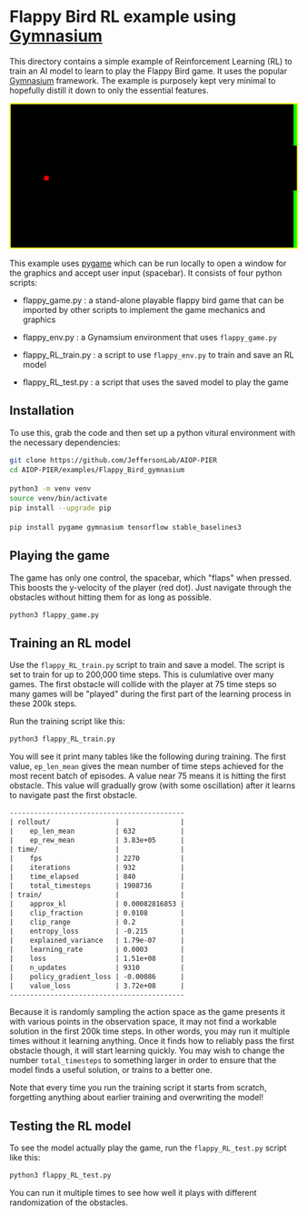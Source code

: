 
# Flappy Bird RL example using [Gymnasium](https://gymnasium.farama.org)

This directory contains a simple example of Reinforcement Learning (RL) to train an AI model to learn to play the Flappy Bird game. It uses the popular [Gymnasium](https://gymnasium.farama.org) framework. The example is purposely kept very minimal to hopefully distill it down to only the essential features.

<div style="text-align: center;">
  <img src="../../doc/flappy_bird_ai.gif" alt="AI playing Flappy Bird" style="border: 2px solid yellow;">
</div>


This example uses [pygame](https://www.pygame.org/docs/) which can be run locally to open a window for the graphics and accept user input (spacebar). It consists of four python scripts:

- flappy_game.py : a stand-alone playable flappy bird game that can be imported by other scripts to implement the game mechanics and graphics

- flappy_env.py : a Gynamsium environment that uses `flappy_game.py`

- flappy_RL_train.py : a script to use `flappy_env.py` to train and save an RL model

- flappy_RL_test.py : a script that uses the saved model to play the game


## Installation

To use this, grab the code and then set up a python vitural environment with the necessary dependencies:

~~~bash
git clone https://github.com/JeffersonLab/AIOP-PIER
cd AIOP-PIER/examples/Flappy_Bird_gymnasium

python3 -m venv venv
source venv/bin/activate
pip install --upgrade pip

pip install pygame gymnasium tensorflow stable_baselines3
~~~

## Playing the game

The game has only one control, the spacebar, which "flaps" when pressed. This boosts the y-velocity of the player (red dot). Just navigate through the obstacles without hitting them for as long as possible.

~~~bash
python3 flappy_game.py
~~~

## Training an RL model

Use the `flappy_RL_train.py` script to train and save a model. The script is set to train for up to 200,000 time steps. This is culumlative over many games. The first obstacle will collide with the player at 75 time steps so many games will be "played" during the first part of the learning process in these 200k steps.

Run the training script like this:

~~~bash
python3 flappy_RL_train.py
~~~

You will see it print many tables like the following during training. The first value, `ep_len_mean` gives the mean number of time steps achieved for the most recent batch of episodes. A value near 75 means it is hitting the first obstacle. This value will gradually grow (with some oscillation) after it learns to navigate past the first obstacle.

```
-------------------------------------------
| rollout/                |               |
|    ep_len_mean          | 632           |
|    ep_rew_mean          | 3.83e+05      |
| time/                   |               |
|    fps                  | 2270          |
|    iterations           | 932           |
|    time_elapsed         | 840           |
|    total_timesteps      | 1908736       |
| train/                  |               |
|    approx_kl            | 0.00082816853 |
|    clip_fraction        | 0.0108        |
|    clip_range           | 0.2           |
|    entropy_loss         | -0.215        |
|    explained_variance   | 1.79e-07      |
|    learning_rate        | 0.0003        |
|    loss                 | 1.51e+08      |
|    n_updates            | 9310          |
|    policy_gradient_loss | -0.00086      |
|    value_loss           | 3.72e+08      |
-------------------------------------------
```

Because it is randomly sampling the action space as the game presents it with various points in the observation space, it may not find a workable solution in the first 200k time steps. In other words, you may run it multiple times without it learning anything. Once it finds how to reliably pass the first obstacle though, it will start learning quickly. You may wish to change the number `total_timesteps` to something larger in order to ensure that the model finds a useful solution, or trains to a better one.

Note that every time you run the training script it starts from scratch, forgetting anything about earlier training and overwriting the model!

## Testing the RL model

To see the model actually play the game, run the `flappy_RL_test.py` script like this:

~~~bash
python3 flappy_RL_test.py
~~~

You can run it multiple times to see how well it plays with different randomization of the obstacles.




